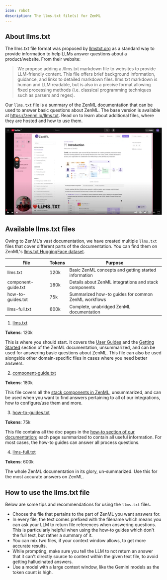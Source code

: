 ```yaml
---
icon: robot
description: The llms.txt file(s) for ZenML
---
```


## About llms.txt
The llms.txt file format was proposed by [llmstxt.org](https://llmstxt.org/) as a standard way to provide information to help LLMs answer questions about a product/website. From their website:

> We propose adding a /llms.txt markdown file to websites to provide LLM-friendly content. This file offers brief background information, guidance, and links to detailed markdown files. llms.txt markdown is human and LLM readable, but is also in a precise format allowing fixed processing methods (i.e. classical programming techniques such as parsers and regex).

Our `llms.txt` file is a summary of the ZenML documentation that can be used to answer basic questions about ZenML. The base version is available at https://zenml.io/llms.txt. Read on to learn about additional files, where they are hosted and how to use them.

[![Learn how to use our llms.txt files](../.gitbook/assets/llms-txt-thumb.png)](https://www.youtube.com/watch?v=hSW9glgynlc)

## Available llms.txt files

Owing to ZenML's vast documentation, we have created multiple `llms.txt` files that cover different parts of the documentation. You can find them on ZenML's [llms.txt HuggingFace dataset](https://huggingface.co/datasets/zenml/llms.txt).

| File | Tokens | Purpose |
|------|--------|---------|
| llms.txt | 120k | Basic ZenML concepts and getting started information |
| component-guide.txt | 180k | Details about ZenML integrations and stack components |
| how-to-guides.txt | 75k | Summarized how-to guides for common ZenML workflows |
| llms-full.txt | 600k | Complete, unabridged ZenML documentation |

1. [llms.txt](https://zenml.io/llms.txt)

**Tokens**: 120k

This is where you should start. It covers the [User Guides](https://docs.zenml.io/user-guides/starter-guide) and the [Getting Started](../getting-started/installation.md) section of the ZenML documentation, unsummarized, and can be used for answering basic questions about ZenML. This file can also be used alongside other domain-specific files in cases where you need better answers.

2. [component-guide.txt](https://zenml.io/component-guide.txt)

**Tokens**: 180k

This file covers all the [stack components in ZenML](../component-guide/README.md), unsummarized, and can be used when you want to find answers pertaining to all of our integrations, how to configure/use them and more.

3. [how-to-guides.txt](https://zenml.io/how-to-guides.txt)

**Tokens**: 75k

This file contains all the doc pages in the [how-to section of our documentation](../how-to/manage-zenml-server/README.md); each page summarized to contain all useful information. For most cases, the how-to guides can answer all process questions.

4. [llms-full.txt](https://zenml.io/llms-full.txt)

**Tokens**: 600k

The whole ZenML documentation in its glory, un-summarized. Use this for the most accurate answers on ZenML.

## How to use the llms.txt file

Below are some tips and recommendations for using the `llms.txt` files.

- Choose the file that pertains to the part of ZenML you want answers for.
- In every file, the text comes prefixed with the filename which means you can ask your LLM to return file references when answering questions. This is particularly helpful when using the how-to guides which don't the full text, but rather a summary of it.
- You can mix two files, if your context window allows, to get more accurate results.
- While prompting, make sure you tell the LLM to not return an answer that it can't directly source to context within the given text file, to avoid getting hallucinated answers.
- Use a model with a large context window, like the Gemini models as the token count is high.


